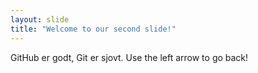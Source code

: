 ```yaml
---
layout: slide
title: "Welcome to our second slide!"
---
```

GitHub er godt, Git er sjovt.
Use the left arrow to go back!
